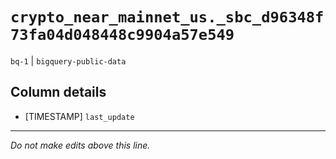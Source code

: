 # `crypto_near_mainnet_us._sbc_d96348f73fa04d048448c9904a57e549`
`bq-1` | `bigquery-public-data`

## Column details
* [TIMESTAMP] `last_update`

-------------------------------------------------------------------------------
*Do not make edits above this line.*
